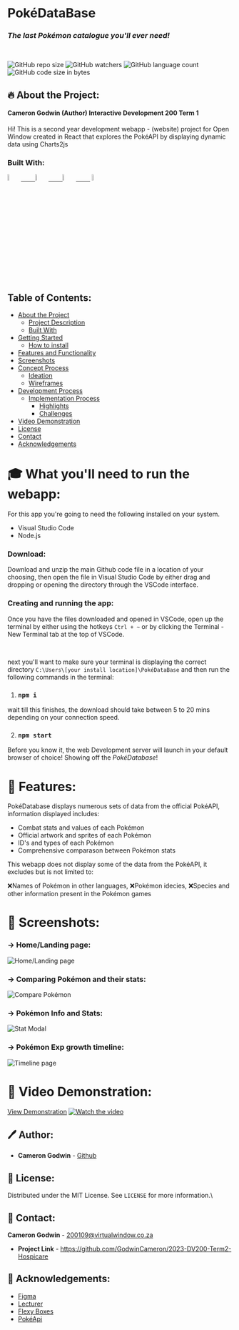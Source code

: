 # PokéDataBase
### _The last Pokémon catalogue you'll ever need!_

<br />

![GitHub repo size](https://img.shields.io/github/repo-size/GodwinCameron/2023-DV200-Term1-Pokedatabase?color=limegreen)
![GitHub watchers](https://img.shields.io/github/watchers/GodwinCameron/2023-DV200-Term1-Pokedatabase?color=limegreen)
![GitHub language count](https://img.shields.io/github/languages/count/GodwinCameron/2023-DV200-Term1-Pokedatabase?color=limegreen)
![GitHub code size in bytes](https://img.shields.io/github/languages/code-size/GodwinCameron/2023-DV200-Term1-Pokedatabase?color=limegreen)

## 🔥 About the Project:
#### Cameron Godwin (Author) Interactive Development 200 Term 1

Hi! This is a second year development webapp - (website) project for Open Window created in React that explores the PokéAPI by displaying dynamic data using Charts2js

### Built With:

[<img src="https://upload.wikimedia.org/wikipedia/commons/thumb/6/61/HTML5_logo_and_wordmark.svg/2048px-HTML5_logo_and_wordmark.svg.png" width="6%" height="6%">&nbsp;&nbsp;&nbsp;&nbsp;&nbsp;&nbsp;&nbsp;&nbsp;](https://html.org/)[<img src="https://upload.wikimedia.org/wikipedia/commons/thumb/a/a7/React-icon.svg/1150px-React-icon.svg.png" width="6%" height="6%">&nbsp;&nbsp;&nbsp;&nbsp;&nbsp;&nbsp;&nbsp;&nbsp;](https://html.org/)[<img src="https://upload.wikimedia.org/wikipedia/commons/thumb/9/96/Sass_Logo_Color.svg/1280px-Sass_Logo_Color.svg.png" width="6%" height="6%">&nbsp;&nbsp;&nbsp;&nbsp;&nbsp;&nbsp;&nbsp;&nbsp;](https://www.php.net/docs.php) <img src="https://upload.wikimedia.org/wikipedia/commons/thumb/b/ba/Javascript_badge.svg/946px-Javascript_badge.svg.png" width="6%" height="6%">&nbsp;&nbsp;&nbsp;&nbsp;&nbsp;&nbsp;&nbsp;&nbsp;

## Table of Contents:

- [About the Project](#-about-the-project)
    - [Project Description](#-project-description)
    - [Built With](#built-with)
- [Getting Started](#-What-you'll-need-to-run-the-webapp)
    - [How to install](#Download)
- [Features and Functionality](#-screenshots)
- [Screenshots](#-Features)
- [Concept Process](#concept-process)
    - [Ideation](#ideation)
    - [Wireframes](#wireframes)
- [Development Process](#development-process)
    - [Implementation Process](#implementation-process)
        - [Highlights](#highlights)
        - [Challenges](#challenges)
- [Video Demonstration](#-video-demonstration)
- [License](#-license)
- [Contact](#-contact)
- [Acknowledgements](#-acknowledgements)

# 🎓 What you'll need to run the webapp:

For this app you're going to need the following installed on your system.

* Visual Studio Code
* Node.js

### Download:

Download and unzip the main Github code file in a location of your choosing, then open the file in Visual Studio Code by either drag and dropping or opening the directory through the VSCode interface.

### Creating and running the app:

Once you have the files downloaded and opened in VSCode, open up the terminal by either using the hotkeys `Ctrl + ~` or by clicking the Terminal - New Terminal tab at the top of VSCode.

<br/>

next you'll want to make sure your terminal is displaying the correct directory `C:\Users\[your install location]\PokéDataBase` and then run the following commands in the terminal:

1. ### `npm i` 
wait till this finishes, the download should take between 5 to 20 mins depending on your connection speed.

2. ### `npm start`


Before you know it, the web Development server will launch in your default browser of choice! Showing off the _PokéDatabase_!

# 🚀 Features:

PokéDatabase displays numerous sets of data from the official PokéAPI, information displayed includes:
* Combat stats and values of each Pokémon
* Official artwork and sprites of each Pokémon
* ID's and types of each Pokémon
* Comprehensive comparason between Pokémon stats

This webapp does not display some of the data from the PokéAPI, it excludes but is not limited to:
<p>❌Names of Pokémon in other languages, ❌Pokémon idecies, ❌Species and other information present in the Pokémon games</p>

# 📸 Screenshots:

### -> Home/Landing page:
![Home/Landing page](./Screenshots/home.JPG "Landing Page")
### -> Comparing Pokémon and their stats:
![Compare Pokémon](./Screenshots/compare.JPG "Compare")
### -> Pokémon Info and Stats:
![Stat Modal](./Screenshots/modal.JPG "Pokémon stat modal")
### -> Pokémon Exp growth timeline:
![Timeline page](./Screenshots/timeline.JPG "Timeline Page")

#  🎥 Video Demonstration:


[View Demonstration](./Demo/video.mp4)
[![Watch the video](https://i.stack.imgur.com/Vp2cE.png)](https://youtu.be/vt5fpE0bzSY)



<!-- AUTHORS -->

## 🖊 Author:
- **Cameron Godwin** - [Github](https://github.com/GodwinCameron)


<!-- LICENSE -->

## 📜 License:

Distributed under the MIT License. See `LICENSE` for more information.\

<!-- LICENSE -->

## 💌 Contact:
**Cameron Godwin** - [200109@virtualwindow.co.za](mailto:200109@virtualwindow.co.za) 
- **Project Link** - https://github.com/GodwinCameron/2023-DV200-Term2-Hospicare

<!-- ACKNOWLEDGEMENTS -->

## 🏅 Acknowledgements:


- [Figma](https://www.figma.com/)
- [Lecturer](https://github.com/Tsungai)
- [Flexy Boxes](https://the-echoplex.net/flexyboxes/)
- [PokéApi](https://pokeapi.co/)